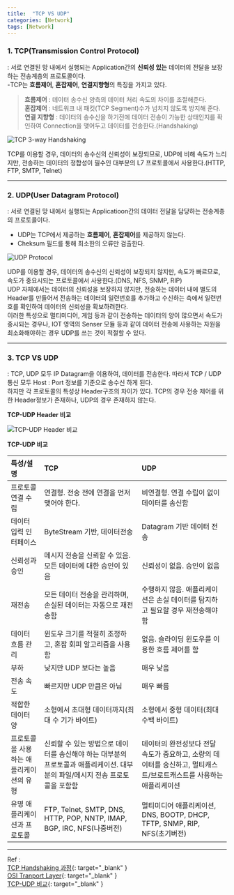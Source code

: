 ```yaml
---
title:  "TCP VS UDP"
categories: [Network]
tags: [Network]
---
```


### 1. TCP(Transmission Control Protocol)    

: 서로 연결된 망 내에서 실행되는 Application간의 **신뢰성 있는** 데이터의 전달을 보장하는 전송계층의 프로토콜이다.  
-TCP는 **흐름제어**, **혼잡제어**, **연결지향형**의 특징을 가지고 있다.  
> **흐름제어** : 데이터 송수신 양측의 데이터 처리 속도의 차이를 조절해준다.  
**혼잡제어** : 네트워크 내 패킷(TCP Segment)수가 넘치지 않도록 방지해 준다.  
**연결 지향형** : 데이터의 송수신을 하기전에 데이터 전송이 가능한 상태인지를 확인하여 Connection을 맺어두고 데이터를 전송한다.(Handshaking)

![TCP 3-way Handshaking](https://parkmh04.github.io/images/TCP_Connection_process.png)    

TCP를 이용할 경우, 데이터의 송수신의 신뢰성이 보장되므로, UDP에 비해 속도가 느리지만, 전송하는 데이터의 정합성이 필수인 대부분의 L7 프로토콜에서 사용한다.(HTTP, FTP, SMTP, Telnet)

---
### 2. UDP(User Datagram Protocol)    

: 서로 연결된 망 내에서 실행되는 Applicatioon간의 데이터 전달을 담당하는 전송계층의 프로토콜이다.  
- UDP는 TCP에서 제공하는 **흐름제어**, **혼잡제어**를 제공하지 않는다.  
- Cheksum 필드를 통해 최소한의 오류만 검출한다.  

![UDP Protocol](https://parkmh04.github.io/images/UDP_Connection_process.png)    

UDP를 이용할 경우, 데이터의 송수신의 신뢰성이 보장되지 않지만, 속도가 빠르므로, 속도가 중요시되는 프로토콜에서 사용한다.(DNS, NFS, SNMP, RIP)  
UDP 자체에서는 데이터의 신뢰성을 보장하지 않지만, 전송하는 데이터 내에 별도의 Header를 만들어서 전송하는 데이터의 일련번호를 추가하고 수신하는 측에서 일련번호를 확인하여 데이터의 신뢰성을 확보하려한다.  
이러한 특성으로 멀티미디어, 게임 등과 같이 전송하는 데이터의 양이 많으면서 속도가 중시되는 경우나, IOT 영역의 Senser 모듈 등과 같이 데이터 전송에 사용하는 자원을 최소화해야하는 경우 UDP를 쓰는 것이 적절할 수 있다.    

---
### 3. TCP VS UDP    

: TCP, UDP 모두 IP Datagram을 이용하여, 데이터를 전송한다. 따라서 TCP / UDP 통신 모두 Host : Port 정보를 기준으로 송수신 하게 된다.  
하지만 각 프로토콜의 특성상 Header구조의 차이가 있다. TCP의 경우 전송 제어를 위한 Header정보가 존재하나, UDP의 경우 존재하지 않는다.  

**TCP-UDP Header 비교**    

![TCP-UDP Header 비교](https://parkmh04.github.io/images/TCP-UDP-Header.jpg)    

**TCP-UDP 비교**    

|특성/설명|TCP|UDP|
|:---|:---|:---|
|프로토콜 연결 수립|연결형. 전송 전에 연결을 먼저 맺어야 한다.|비연결형. 연결 수립이 없이 데이터를 송신함|
|데이터 입력 인터페이스|ByteStream 기반, 데이터전송|Datagram 기반 데이터 전송|
|신뢰성과 승인|메시지 전송을 신뢰할 수 있음. 모든 데이터에 대한 승인이 있음|신뢰성이 없음. 승인이 없음|
|재전송|모든 데이터 전송을 관리하며, 손실된 데이터는 자동으로 재전송함|수행하지 않음. 애플리케이션은 손실 데이터를 탐지하고 필요할 경우 재전송해야 함|
|데이터 흐름 관리|윈도우 크기를 적절히 조정하고, 혼잡 회피 알고리즘을 사용함|없음. 슬라이딩 윈도우를 이용한 흐름 제어를 함|
|부하|낮지만 UDP 보다는 높음|매우 낮음|
|전송 속도|빠르지만 UDP 만큼은 아님|매우 빠름|
|적합한 데이터 양|	소형에서 초대형 데이터까지(최대 수 기가 바이트)|소형에서 중형 데이터(최대 수백 바이트)|
|프로토콜을 사용하는 애플리케이션의 유형|신뢰할 수 있는 방법으로 데이터를 송신해야 하는 대부분의 프로토콜과 애플리케이션. 대부분의 파일/메시지 전송 프로토콜을 포함함|데이터의 완전성보다 전달 속도가 중요하고, 소량의 데이터를 송신하고, 멀티캐스트/브로트캐스트를 사용하는 애플리케이션|
|유명 애플리케이션과 프로토콜|FTP, Telnet, SMTP, DNS, HTTP, POP, NNTP, IMAP, BGP, IRC, NFS(나중버전)|멀티미디어 애플리케이션, DNS, BOOTP, DHCP, TFTP, SNMP, RIP, NFS(초기버전)|

---
Ref :  
[TCP Handshaking 과정](http://www.ktword.co.kr/abbr_view.php?m_temp1=1901){: target="_blank" }    
[OSI Tranport Layer](http://www.highteck.net/EN/Transport/OSI_Transport_Layer.html){: target="_blank" }    
[TCP-UDP 비교](http://wooguy-tcpip.blogspot.kr/2014/04/tcp-udp.html){: target="_blank" }    

